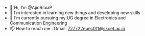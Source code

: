 - 👋 Hi, I’m @AjinRibiaP
- 👀 I’m interested in learning new things and developing new skills
- 🌱 I’m currently pursuing my UG degree in Electronics and Communication Engineering
- 📫 How to reach me : Gmail: 727722euec011@skcet.ac.in 

<!---
AjinRibiaP/AjinRibiaP is a ✨ special ✨ repository because its `README.md` (this file) appears on your GitHub profile.
You can click the Preview link to take a look at your changes.
--->
